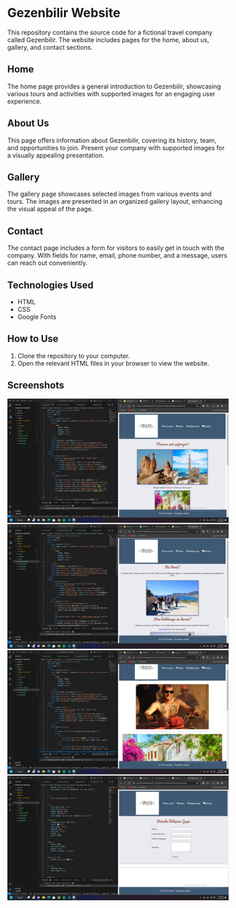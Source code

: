 # Gezenbilir Website

This repository contains the source code for a fictional travel company called Gezenbilir. The website includes pages for the home, about us, gallery, and contact sections.

## Home

The home page provides a general introduction to Gezenbilir, showcasing various tours and activities with supported images for an engaging user experience.

## About Us

This page offers information about Gezenbilir, covering its history, team, and opportunities to join. Present your company with supported images for a visually appealing presentation.

## Gallery

The gallery page showcases selected images from various events and tours. The images are presented in an organized gallery layout, enhancing the visual appeal of the page.

## Contact

The contact page includes a form for visitors to easily get in touch with the company. With fields for name, email, phone number, and a message, users can reach out conveniently.

## Technologies Used

- HTML
- CSS
- Google Fonts

## How to Use

1. Clone the repository to your computer.
2. Open the relevant HTML files in your browser to view the website.

## Screenshots
![Alt text](<images/Ekran görüntüsü 1.png>) 
![Alt text](<images/Ekran görüntüsü 2.png>) 
![Alt text](<images/Ekran görüntüsü 3.png>) 
![Alt text](<images/Ekran görüntüsü 4.png>)